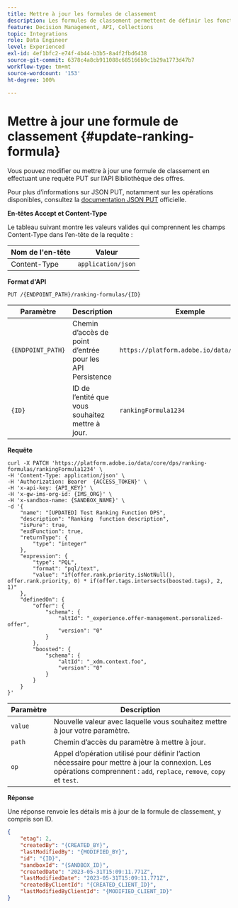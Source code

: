 ```yaml
---
title: Mettre à jour les formules de classement
description: Les formules de classement permettent de définir les fonctions de notation utilisées pour classer les éléments.
feature: Decision Management, API, Collections
topic: Integrations
role: Data Engineer
level: Experienced
exl-id: 4ef1bfc2-e74f-4b44-b3b5-8a4f2fbd6438
source-git-commit: 6378c4a8cb911088c685166b9c1b29a1773d47b7
workflow-type: tm+mt
source-wordcount: '153'
ht-degree: 100%

---
```


# Mettre à jour une formule de classement {#update-ranking-formula}

Vous pouvez modifier ou mettre à jour une formule de classement en effectuant une requête PUT sur l’API Bibliothèque des offres.

Pour plus d’informations sur JSON PUT, notamment sur les opérations disponibles, consultez la [documentation JSON PUT](http://jsonpatch.com/) officielle.

**En-têtes Accept et Content-Type**

Le tableau suivant montre les valeurs valides qui comprennent les champs Content-Type dans l’en-tête de la requête :

| Nom de l&#39;en-tête | Valeur |
| --------- | ----------- |
| Content-Type | `application/json` |

**Format d&#39;API**

```http
PUT /{ENDPOINT_PATH}/ranking-formulas/{ID}
```

| Paramètre | Description | Exemple |
| --------- | ----------- | ------- |
| `{ENDPOINT_PATH}` | Chemin d’accès de point d’entrée pour les API Persistence | `https://platform.adobe.io/data/core/dps` |
| `{ID}` | ID de l’entité que vous souhaitez mettre à jour. | `rankingFormula1234` |

**Requête**

```shell
curl -X PATCH 'https://platform.adobe.io/data/core/dps/ranking-formulas/rankingFormula1234' \
-H 'Content-Type: application/json' \
-H 'Authorization: Bearer  {ACCESS_TOKEN}' \
-H 'x-api-key: {API_KEY}' \
-H 'x-gw-ims-org-id: {IMS_ORG}' \
-H 'x-sandbox-name: {SANDBOX_NAME}' \
-d '{
    "name": "[UPDATED] Test Ranking Function DPS",
    "description": "Ranking  function description",
    "isPure": true,
    "exdFunction": true,
    "returnType": {
        "type": "integer"
    },
    "expression": {
        "type": "PQL",
        "format": "pql/text",
        "value": "if(offer.rank.priority.isNotNull(), offer.rank.priority, 0) * if(offer.tags.intersects(boosted.tags), 2, 1)"
    },
    "definedOn": {
        "offer": {
            "schema": {
                "altId": "_experience.offer-management.personalized-offer",
                "version": "0"
            }
        },
        "boosted": {
            "schema": {
                "altId": "_xdm.context.foo",
                "version": "0"
            }
        }
    }
}'
```

| Paramètre | Description |
| --------- | ----------- |
| `value` | Nouvelle valeur avec laquelle vous souhaitez mettre à jour votre paramètre. |
| `path` | Chemin d’accès du paramètre à mettre à jour. |
| `op` | Appel d’opération utilisé pour définir l’action nécessaire pour mettre à jour la connexion. Les opérations comprennent : `add`, `replace`, `remove`, `copy` et `test`. |

**Réponse**

Une réponse renvoie les détails mis à jour de la formule de classement, y compris son ID.

```json
{
    "etag": 2,
    "createdBy": "{CREATED_BY}",
    "lastModifiedBy": "{MODIFIED_BY}",
    "id": "{ID}",
    "sandboxId": "{SANDBOX_ID}",
    "createdDate": "2023-05-31T15:09:11.771Z",
    "lastModifiedDate": "2023-05-31T15:09:11.771Z",
    "createdByClientId": "{CREATED_CLIENT_ID}",
    "lastModifiedByClientId": "{MODIFIED_CLIENT_ID}"
}
```
